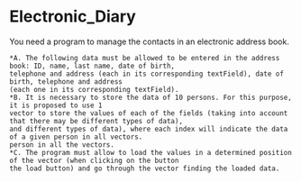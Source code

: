 # Electronic_Diary

You need a program to manage the contacts in an electronic address book.

    *A. The following data must be allowed to be entered in the address book: ID, name, last name, date of birth,
    telephone and address (each in its corresponding textField), date of birth, telephone and address
    (each one in its corresponding textField).
    *B. It is necessary to store the data of 10 persons. For this purpose, it is proposed to use 1
    vector to store the values of each of the fields (taking into account that there may be different types of data),
    and different types of data), where each index will indicate the data of a given person in all vectors.
    person in all the vectors.
    *C. The program must allow to load the values in a determined position of the vector (when clicking on the button
    the load button) and go through the vector finding the loaded data.